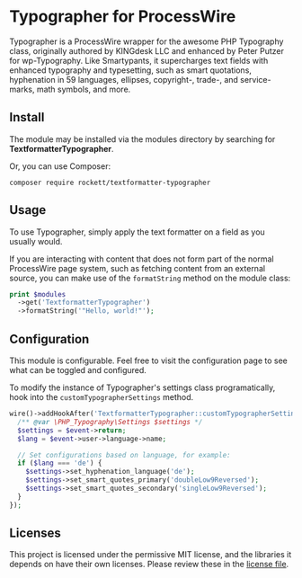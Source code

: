# Typographer for ProcessWire

Typographer is a ProcessWire wrapper for the awesome PHP Typography class, originally authored by KINGdesk LLC and enhanced by Peter Putzer for wp-Typography. Like Smartypants, it supercharges text fields with enhanced typography and typesetting, such as smart quotations, hyphenation in 59 languages, ellipses, copyright-, trade-, and service-marks, math symbols, and more.

## Install

The module may be installed via the modules directory by searching for **TextformatterTypographer**.

Or, you can use Composer:

```
composer require rockett/textformatter-typographer
```

## Usage

To use Typographer, simply apply the text formatter on a field as you usually would.

If you are interacting with content that does not form part of the normal ProcessWire page system, such as fetching content from an external source, you can make use of the `formatString` method on the module class:

```php
print $modules
  ->get('TextformatterTypographer')
  ->formatString('"Hello, world!"');
```

## Configuration

This module is configurable. Feel free to visit the configuration page to see what can be toggled and configured.

To modify the instance of Typographer's settings class programatically, hook into the `customTypographerSettings` method.

```php
wire()->addHookAfter('TextformatterTypographer::customTypographerSettings', function (HookEvent $event) {
  /** @var \PHP_Typography\Settings $settings */
  $settings = $event->return;
  $lang = $event->user->language->name;

  // Set configurations based on language, for example:
  if ($lang === 'de') {
    $settings->set_hyphenation_language('de');
    $settings->set_smart_quotes_primary('doubleLow9Reversed');
    $settings->set_smart_quotes_secondary('singleLow9Reversed');
  }
});
```

## Licenses

This project is licensed under the permissive MIT license, and the libraries it depends on have their own licenses. Please review these in the [license file](LICENSE.md).
